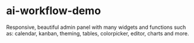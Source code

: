 # ai-workflow-demo

Responsive, beautiful admin panel with many widgets and functions such as: calendar, kanban, theming, tables, colorpicker, editor, charts and more.
